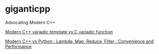 # giganticpp
Advocating Modern C++

[Modern C++ variadic template vs C variadic function](https://github.com/Dragdex/giganticpp/tree/master/comparing_cc_c/variadic_functions)

[Modern C++ vs Python : Lambda, Map, Reduce, Filter : Convenience and Performance](https://github.com/Dragdex/giganticpp/tree/master/comparing_python_cc/lambda_filter_map_reduce)

